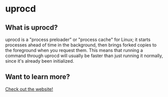 # uprocd

## What is uprocd?

uprocd is a "process preloader" or "process cache" for Linux; it starts processes ahead
of time in the background, then brings forked copies to the foreground when you request
them. This means that running a command through uprocd will usually be faster than
just running it normally, since it's already been initialized.

## Want to learn more?

[Check out the website!](https://refi64.com/uprocd)
